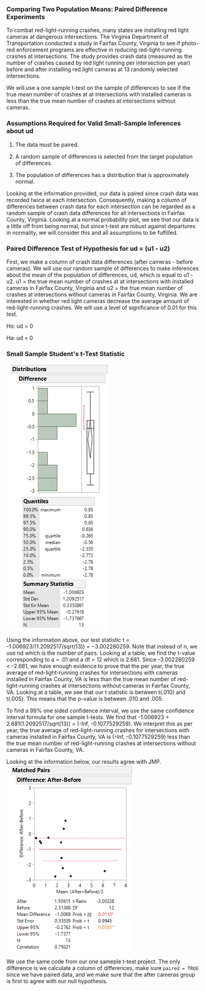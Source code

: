 
### Comparing Two Population Means: Paired Difference Experiments
To combat red-light-running crashes, many states are installing red light cameras at dangerous intersections. The Virginia Department of Transportation conducted a study in Fairfax County, Virginia to see if photo-red enforcement programs are effective in reducing red-light-running crashes at intersections. The study provides crash data (measured as the number of crashes caused by red light running per intersection per year) before and after installing red light cameras at 13 randomly selected intersections.

We will use a one sample t-test on the sample of differences to see if the true mean number of crashes at at intersections with installed cameras is less than the true mean number of crashes at intersections without cameras. 

### Assumptions Required for Valid Small-Sample Inferences about ud

1. The data must be paired.

2. A random sample of differences is selected from the target population of differences.

3. The population of differences has a distribution that is approximately normal.

Looking at the information provided, our data is paired since crash data was recorded twice at each intersection. Consequently, making a column of differences between crash data for each intersection can be regarded as a random sample of crash data differences for all intersections in Fairfax County, Virginia. Looking at a normal probability plot, we see that our data is a little off from being normal, but since t-test are robust against departures in normality, we will consider this and all assumptions to be fulfilled.

### Paired Difference Test of Hypothesis for ud = (u1 - u2)

First, we make a column of crash data differences (after cameras - before cameras). We will use our random sample of differences to make inferences about the mean of the population of differences, ud, which is equal to u1 - u2. u1 = the true mean number of crashes at at intersections with installed cameras in Fairfax County, Virginia and u2 = the true mean number of crashes at intersections without cameras in Fairfax County, Virginia. We are interested in whether red light cameras decrease the average amount of red-light-running crashes. We will use a level of significance of 0.01 for this test.

Ho: ud = 0

Ha: ud < 0 


### Small Sample Student's t-Test Statistic



![distribution](distribution-red-light.png)


Using the information above, our test statistic t = -1.006923/(1.2092517/sqrt(13)) = −3.002280259. Note that instead of n, we use nd which is the number of pairs. Looking at a table, we find the t-value corresponding to a = .01 and a df = 12 which is 2.681. Since -3.002280259 < -2.681, we have enough evidence to prove that the per year, the true average of red-light-running crashes for intersections with cameras installed in Fairfax County, VA is less than the true mean number of red-light-running crashes at intersections without cameras in Fairfax County, VA. Looking at a table, we see that our t statistic is between t(.010) and t(.005). This means that the p-value is between .010 and .005.

To find a 99% one sided confidence interval, we use the same confidence interval formula for one sample t-tests. We find that -1.006923 + 2.681(1.2092517/sqrt(13)) = (-Inf, -0.1077529259). We interpret this as per year, the true average of red-light-running crashes for intersections with cameras installed in Fairfax County, VA is (-Inf, -0.1077529259) less than the true mean number of red-light-running crashes at intersections without cameras in Fairfax County, VA.

Looking at the information below, our results agree with JMP.
![distribution](t-test-red-light.png)

We use the same code from our one sameple t-test project. The only difference is we calculate a column of differences, make sure `paired = TRUE` since we have paired data, and we make sure that the after cameras group is first to agree with our null hypothesis. 














